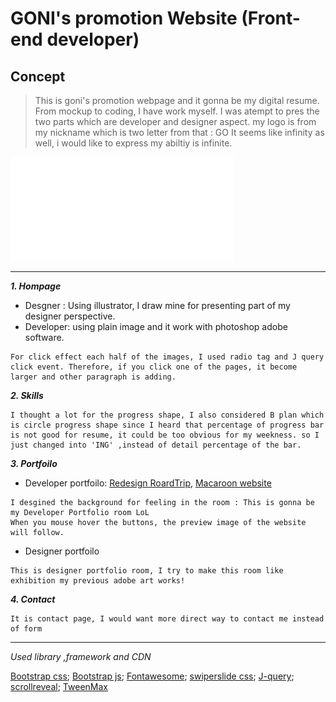 # GONI's promotion Website (Front-end developer)

## Concept
>This is goni's promotion webpage and it gonna be my digital resume.
>From mockup to coding, 
I have work myself. I was atempt to pres the two parts which are developer and designer aspect. my logo is from my nickname which is two letter from that : GO 
 It seems like infinity as well, i would like to express my abiltiy is infinite.

![alt text](/image/logo-white.png)
_____________________________________________________________________________

***1. Hompage***
- Desgner : Using illustrator, I draw mine for presenting  part of my designer perspective.
- Developer: using plain image and it work with photoshop adobe software.
````
For click effect each half of the images, I used radio tag and J query click event. Therefore, if you click one of the pages, it become larger and other paragraph is adding.
````
***2. Skills***
````
I thought a lot for the progress shape, I also considered B plan which is circle progress shape since I heard that percentage of progress bar is not good for resume, it could be too obvious for my weekness. so I just changed into 'ING' ,instead of detail percentage of the bar.
````
***3. Portfoilo***

* Developer portfoilo: [Redesign RoardTrip](http://choi01191.github.io/mtm6201-midterm-prototype/), [Macaroon website](http://choi01191.github.io/choi0119-mtm6130-final/)
````
I desgined the background for feeling in the room : This is gonna be my Developer Portfolio room LoL
When you mouse hover the buttons, the preview image of the website will follow.

````
* Designer portfoilo
````
This is designer portfolio room, I try to make this room like exhibition my previous adobe art works!

````
***4. Contact***
````
It is contact page, I would want more direct way to contact me instead of form 
````
------------------
*Used library ,framework and CDN*

[Bootstrap css](ttps://stackpath.bootstrapcdn.com/bootstrap/4.5.0/css/bootstrap.min.css);
[Bootstrap js](https://stackpath.bootstrapcdn.com/bootstrap/4.5.0/js/bootstrap.min.js);
[Fontawesome](https://cdnjs.cloudflare.com/ajax/libs/font-awesome/5.5.0/css/all.min.css);
[swiperslide css](https://unpkg.com/swiper/css/swiper.min.css);
[J-query](https://code.jquery.com/jquery-latest.js);
[scrollreveal](https://unpkg.com/scrollreveal);
[TweenMax](https://cdnjs.cloudflare.com/ajax/libs/gsap/latest/TweenMax.min.js)
